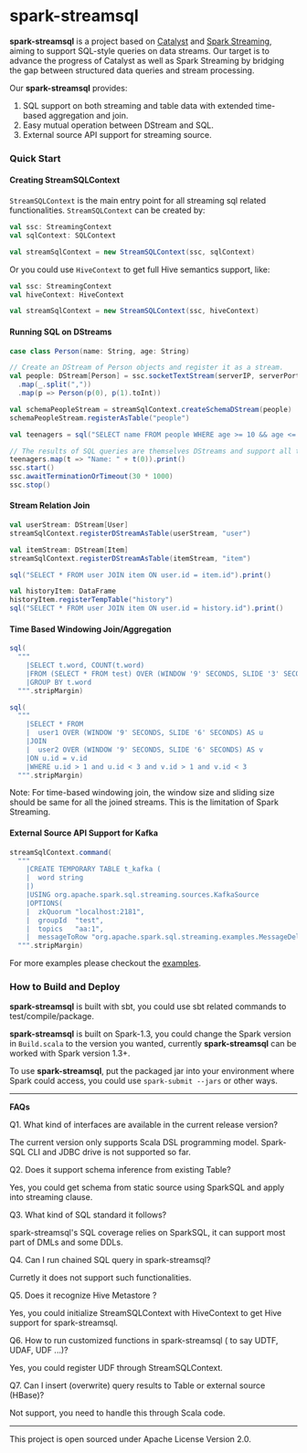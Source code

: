 spark-streamsql
===

**spark-streamsql** is a project based on [Catalyst](https://github.com/apache/spark/tree/master/sql)
and [Spark Streaming](https://github.com/apache/spark/tree/master/streaming), aiming to support
SQL-style queries on data streams. Our target is to advance the progress of Catalyst as well as
Spark Streaming by bridging the gap between structured data queries and stream processing.

Our **spark-streamsql** provides:

1. SQL support on both streaming and table data with extended time-based aggregation and join.
2. Easy mutual operation between DStream and SQL.
3. External source API support for streaming source.

### Quick Start ###

#### Creating StreamSQLContext ####

`StreamSQLContext` is the main entry point for all streaming sql related functionalities. `StreamSQLContext` can be created by:

```scala
val ssc: StreamingContext
val sqlContext: SQLContext

val streamSqlContext = new StreamSQLContext(ssc, sqlContext)
```

Or you could use `HiveContext` to get full Hive semantics support, like:

```scala
val ssc: StreamingContext
val hiveContext: HiveContext

val streamSqlContext = new StreamSQLContext(ssc, hiveContext)
```

#### Running SQL on DStreams ####

```scala
case class Person(name: String, age: String)

// Create an DStream of Person objects and register it as a stream.
val people: DStream[Person] = ssc.socketTextStream(serverIP, serverPort)
  .map(_.split(","))
  .map(p => Person(p(0), p(1).toInt))

val schemaPeopleStream = streamSqlContext.createSchemaDStream(people)
schemaPeopleStream.registerAsTable("people")

val teenagers = sql("SELECT name FROM people WHERE age >= 10 && age <= 19")

// The results of SQL queries are themselves DStreams and support all the normal operations
teenagers.map(t => "Name: " + t(0)).print()
ssc.start()
ssc.awaitTerminationOrTimeout(30 * 1000)
ssc.stop()
```

#### Stream Relation Join ####

```scala
val userStream: DStream[User]
streamSqlContext.registerDStreamAsTable(userStream, "user")

val itemStream: DStream[Item]
streamSqlContext.registerDStreamAsTable(itemStream, "item")

sql("SELECT * FROM user JOIN item ON user.id = item.id").print()

val historyItem: DataFrame
historyItem.registerTempTable("history")
sql("SELECT * FROM user JOIN item ON user.id = history.id").print()

```

#### Time Based Windowing Join/Aggregation ####

```scala
sql(
  """
    |SELECT t.word, COUNT(t.word)
    |FROM (SELECT * FROM test) OVER (WINDOW '9' SECONDS, SLIDE '3' SECONDS) AS t
    |GROUP BY t.word
  """.stripMargin)

sql(
  """
    |SELECT * FROM
    |  user1 OVER (WINDOW '9' SECONDS, SLIDE '6' SECONDS) AS u
    |JOIN
    |  user2 OVER (WINDOW '9' SECONDS, SLIDE '6' SECONDS) AS v
    |ON u.id = v.id
    |WHERE u.id > 1 and u.id < 3 and v.id > 1 and v.id < 3
  """.stripMargin)
```

Note: For time-based windowing join, the window size and sliding size should be same for all the
joined streams. This is the limitation of Spark Streaming.

#### External Source API Support for Kafka ####

```scala
streamSqlContext.command(
  """
    |CREATE TEMPORARY TABLE t_kafka (
    |  word string
    |)
    |USING org.apache.spark.sql.streaming.sources.KafkaSource
    |OPTIONS(
    |  zkQuorum "localhost:2181",
    |  groupId  "test",
    |  topics   "aa:1",
    |  messageToRow "org.apache.spark.sql.streaming.examples.MessageDelimiter")
  """.stripMargin)
```

For more examples please checkout the [examples](https://github.com/Intel-bigdata/spark-streamsql/tree/master/src/main/scala/org/apache/spark/sql/streaming/examples).

### How to Build and Deploy ###

**spark-streamsql** is built with sbt, you could use sbt related commands to test/compile/package.

**spark-streamsql** is built on Spark-1.3, you could change the Spark version in `Build.scala`
to the version you wanted, currently **spark-streamsql** can be worked with Spark version 1.3+.

To use **spark-streamsql**, put the packaged jar into your environment where Spark could access,
you could use `spark-submit --jars` or other ways.

---

**FAQs**

Q1. What kind of interfaces are available in the current release version?

The current version only supports Scala DSL programming model. Spark-SQL CLI and JDBC drive is not
supported so far.

Q2. Does it support schema inference from existing Table?

Yes, you could get schema from static source using SparkSQL and apply into streaming clause.

Q3. What kind of SQL standard it follows?

spark-streamsql's SQL coverage relies on SparkSQL, it can support most part of DMLs and some DDLs.

Q4. Can I run chained SQL query in spark-streamsql?

Curretly it does not support such functionalities.

Q5. Does it recognize Hive Metastore ?

Yes, you could initialize StreamSQLContext with HiveContext to get Hive support for spark-streamsql.

Q6. How to run customized functions in spark-streamsql ( to say UDTF, UDAF, UDF ...)?

Yes, you could register UDF through StreamSQLContext.

Q7. Can I insert (overwrite) query results to Table or external source (HBase)?

Not support, you need to handle this through Scala code.

---

This project is open sourced under Apache License Version 2.0.
